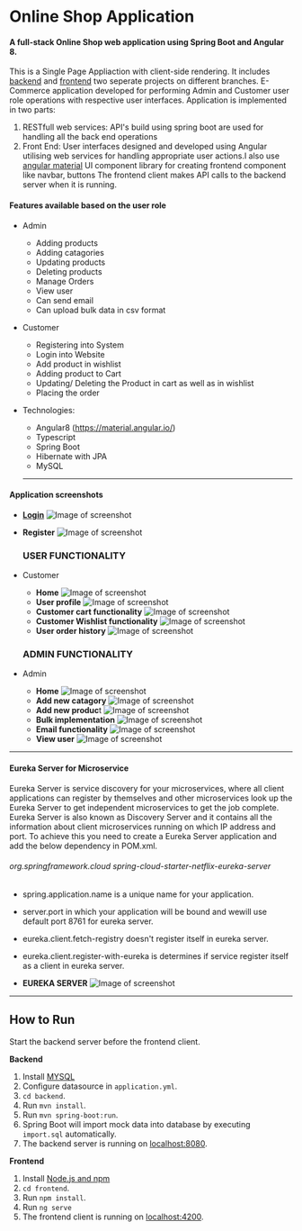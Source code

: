 # Online Shop Application

#### A full-stack Online Shop web application using Spring Boot and Angular 8. 
This is a Single Page Appliaction with client-side rendering. It includes [backend](https://github.com/singhanshika311/wipro_capstone_project_c7_b2/tree/master/BACKEND) and [frontend](https://github.com/singhanshika311/wipro_capstone_project_c7_b2/tree/master/FRONTEND) two seperate projects on different branches.
E-Commerce application developed for performing Admin and Customer user role operations with respective user interfaces. Application is implemented in two parts:
1. RESTfull web services: API's build using spring boot are used for handling all the back end operations 
2. Front End: User interfaces designed and developed using Angular utilising web services for handling appropriate user actions.I also use [angular material](https://material.angular.io/) UI component library for creating frontend component like navbar, buttons
The frontend client makes API calls to the backend server when it is running.

#### Features available based on the user role
* Admin
  * Adding products
  * Adding catagories
  * Updating products
  * Deleting products
  * Manage Orders
  * View user
  * Can send email
  * Can upload bulk data in csv format
* Customer
  * Registering into System
  * Login into Website
  * Add product in wishlist
  * Adding product to Cart
  * Updating/ Deleting the Product in cart as well as in wishlist
  * Placing the order

* Technologies: 
  * Angular8 (https://material.angular.io/)
  * Typescript
  * Spring Boot
  * Hibernate with JPA 
  * MySQL
  
  ---------
 
 #### Application screenshots
 
* <b><u>Login</u></b> 
    ![Image of screenshot](https://github.com/singhanshika311/wipro_capstone_project_c7_b2/blob/master/PROJECT%20IMAGES/login.jpeg)
* <b>Register</b> 
    ![Image of screenshot](https://github.com/singhanshika311/wipro_capstone_project_c7_b2/blob/master/PROJECT%20IMAGES/register.jpeg)
    
    <h3>USER FUNCTIONALITY</h3>
    
 * Customer
    * <b>Home</b> 
        ![Image of screenshot](https://github.com/singhanshika311/wipro_capstone_project_c7_b2/blob/master/PROJECT%20IMAGES/user_dashboard.jpeg)
        <br>
    * <b>User profile</b>
        ![Image of screenshot](https://github.com/singhanshika311/wipro_capstone_project_c7_b2/blob/master/PROJECT%20IMAGES/user_profile.jpeg)
        <br>
    * <b>Customer cart functionality</b> 
        ![Image of screenshot](https://github.com/singhanshika311/wipro_capstone_project_c7_b2/blob/master/PROJECT%20IMAGES/user_cart_functionality.jpeg)
        <br>
    * <b>Customer Wishlist functionality</b> 
        ![Image of screenshot](https://github.com/singhanshika311/wipro_capstone_project_c7_b2/blob/master/PROJECT%20IMAGES/user_wishlist_functionality.jpeg)
        <br>
    * <b>User order history</b>
        ![Image of screenshot](https://github.com/singhanshika311/wipro_capstone_project_c7_b2/blob/master/PROJECT%20IMAGES/user_order_history.jpeg)
        
        
    <h3>ADMIN FUNCTIONALITY</h3>
       
* Admin 
    * <b>Home</b>
        ![Image of screenshot](https://github.com/singhanshika311/wipro_capstone_project_c7_b2/blob/master/PROJECT%20IMAGES/admin%20dashboard.jpeg)
        <br>
    * <b>Add new catagory</b> 
        ![Image of screenshot](https://github.com/singhanshika311/wipro_capstone_project_c7_b2/blob/master/PROJECT%20IMAGES/admin%20add%20catatogies.jpeg)
        <br>
    * <b>Add new produc</b>t 
        ![Image of screenshot](https://github.com/singhanshika311/wipro_capstone_project_c7_b2/blob/master/PROJECT%20IMAGES/admin%20add%20products.jpeg)
        <br>
    * <b>Bulk implementation</b> 
        ![Image of screenshot](https://github.com/singhanshika311/wipro_capstone_project_c7_b2/blob/master/PROJECT%20IMAGES/admin%20bulk.jpeg)
        <br>
    * <b>Email functionality</b> 
        ![Image of screenshot](https://github.com/singhanshika311/wipro_capstone_project_c7_b2/blob/master/PROJECT%20IMAGES/admin%20email.jpeg)
        <br>
    * <b>View user</b> 
        ![Image of screenshot](https://github.com/singhanshika311/wipro_capstone_project_c7_b2/blob/master/PROJECT%20IMAGES/admin%20can%20view%20user.jpeg)
---------

 #### Eureka Server for Microservice
 Eureka Server is service discovery for your microservices, where all client applications can register by themselves and other microservices look up the Eureka Server to get independent microservices to get the job complete.
Eureka Server is also known as Discovery Server and it contains all the information about client microservices running on which IP address and port.
To achieve this you need to create a Eureka Server application and add the below dependency in POM.xml.
<h6>
<dependency>
<groupId>org.springframework.cloud</groupId>
<artifactId>spring-cloud-starter-netflix-eureka-server</artifactId>
</dependency></h6>

 * spring.application.name is a unique name for your application.
 * server.port in which your application will be bound and wewill use default port 8761 for eureka server.
 * eureka.client.fetch-registry doesn't register itself in eureka server.
 * eureka.client.register-with-eureka is determines if service register itself as a client in eureka server.

 * <b>EUREKA SERVER</b>
     ![Image of screenshot](https://github.com/singhanshika311/wipro_capstone_project_c7_b2/blob/master/PROJECT%20IMAGES/eureka%20server.jpeg)
      <br>
 ---------

## How to  Run

Start the backend server before the frontend client.  

**Backend**

  1. Install [MYSQL](https://www.mysql.org/download/) 
  2. Configure datasource in `application.yml`.
  3. `cd backend`.
  4. Run `mvn install`.
  5. Run `mvn spring-boot:run`.
  6. Spring Boot will import mock data into database by executing `import.sql` automatically.
  7. The backend server is running on [localhost:8080]().

**Frontend**
  1. Install [Node.js and npm](https://www.npmjs.com/get-npm)
  2. `cd frontend`.
  3. Run `npm install`.
  4. Run `ng serve`
  5. The frontend client is running on [localhost:4200]().
